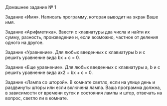 Домашнее задание № 1


Задание «Имя». Написать программу, которая выводит на экран Ваше имя.


Задание «Арифметика». Ввести с клавиатуры два числа и найти их сумму, разность, произведение и, если
возможно, частное от деления одного на другое.


Задание «Уравнение». Для любых введенных с клавиатуры b и c решить уравнение вида bx + c = 0.


Задание «Еще уравнение». Для любых введенных с клавиатуры a, b и c решить уравнение вида
ax2 + bx + c = 0.


Задание «Лампа со шторой». В комнате светло, если на улице день и раздвинуты шторы или если включена
лампа. Ваша программа должна, в зависимости от времени суток и состояния лампы и штор, отвечать на вопрос, светло
ли в комнате.
